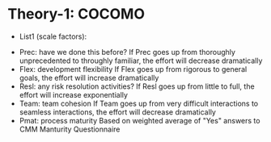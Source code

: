 
# Theory-1: COCOMO

- List1 (scale factors): 
*  Prec: have we done this before?
   If Prec goes up from thoroughly unprecedented to throughly familiar, the effort will decrease dramatically
*  Flex: development flexibility
   If Flex goes up from rigorous to general goals, the effort will increase dramatically
*  Resl: any risk resolution activities?
   If Resl goes up from little to full, the effort will increase exponentially
*  Team: team cohesion
   If Team goes up from very difficult interactions to seamless interactions, the effort will decrease dramatically
*  Pmat: process maturity
   Based on weighted average of "Yes" answers to CMM Manturity Questionnaire

